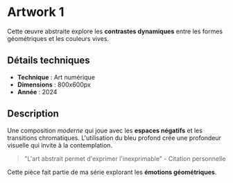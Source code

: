 # Artwork 1

Cette œuvre abstraite explore les **contrastes dynamiques** entre les formes géométriques et les couleurs vives. 

## Détails techniques
- **Technique** : Art numérique
- **Dimensions** : 800x600px
- **Année** : 2024

## Description
Une composition *moderne* qui joue avec les **espaces négatifs** et les transitions chromatiques. L'utilisation du bleu profond crée une profondeur visuelle qui invite à la contemplation.

> "L'art abstrait permet d'exprimer l'inexprimable" - Citation personnelle

Cette pièce fait partie de ma série explorant les **émotions géométriques**.